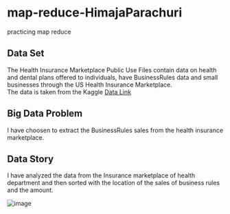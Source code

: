 # map-reduce-HimajaParachuri
practicing map reduce

## Data Set ##
The Health Insurance Marketplace Public Use Files contain data on health and dental plans offered to individuals, 
have BusinessRules data and small businesses through the US Health Insurance Marketplace.<br>
The data is taken from the Kaggle [Data Link](https://www.kaggle.com/hhs/health-insurance-marketplace?select=BusinessRules.csv)

## Big Data Problem ##
I have choosen to extract the BusinessRules sales from the health insurance marketplace.

## Data Story ##
I have analyzed the data from the Insurance marketplace of health department and then sorted with the location of the sales of business rules and the amount.

![image](https://user-images.githubusercontent.com/42191794/152599472-6d35ecf5-7c9d-4b0f-bac5-f56a5f9dbda0.png)

